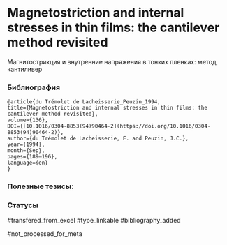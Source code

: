 # Magnetostriction and internal stresses in thin films: the cantilever method revisited

Магнитострикция и внутренние напряжения в тонких пленках: метод кантиливер

### Библиография
```
@article{du Trémolet de Lacheisserie_Peuzin_1994,
title={Magnetostriction and internal stresses in thin films: the cantilever method revisited},
volume={136},
DOI={[10.1016/0304-8853(94)90464-2](https://doi.org/10.1016/0304-8853(94)90464-2)},
author={du Trémolet de Lacheisserie, E. and Peuzin, J.C.},
year={1994},
month={Sep},
pages={189–196},
language={en}
}
```

### Полезные тезисы:

### Статусы
#transfered_from_excel 
#type_linkable 
#bibliography_added

#not_processed_for_meta
